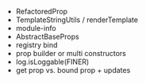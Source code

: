 - RefactoredProp
- TemplateStringUtils / renderTemplate
- module-info
- AbstractBaseProps
- registry bind
- prop builder or multi constructors
- log.isLoggable(FINER)
- get prop vs. bound prop + updates